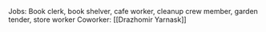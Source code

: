 Jobs: Book clerk, book shelver, cafe worker, cleanup crew member, garden tender, store worker 
Coworker: [[Drazhomir Yarnask]]